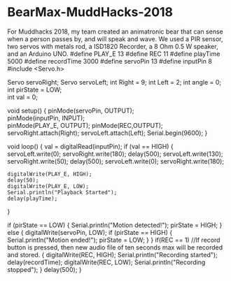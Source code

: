 # BearMax-MuddHacks-2018
For Muddhacks 2018, my team created an animatronic bear that can sense when a person passes by, and will speak and wave. We used a PIR sensor, two servos with metals rod, a ISD1820 Recorder, a 8 Ohm 0.5 W speaker, and an Arduino UNO. 
#define PLAY_E 13 
#define REC 11
#define playTime 5000
#define recordTime 3000
#define servoPin 13
#define inputPin 8
#include <Servo.h>
 
Servo servoRight;
Servo servoLeft;
int Right = 9;
int Left = 2;
int angle = 0;               
int pirState = LOW;             
int val = 0;          
 
void setup() 
{
  pinMode(servoPin, OUTPUT);      
  pinMode(inputPin, INPUT);    
  pinMode(PLAY_E, OUTPUT);
  pinMode(REC,OUTPUT);
  servoRight.attach(Right);
  servoLeft.attach(Left);
  Serial.begin(9600);
}
 
void loop()
{
  val = digitalRead(inputPin);
  if (val == HIGH) 
  {
    servoLeft.write(0);
    servoRight.write(180);
    delay(500);
    servoLeft.write(130);
    servoRight.write(50);
    delay(500);
    servoLeft.write(0);
    servoRight.write(180);

    digitalWrite(PLAY_E, HIGH);
    delay(50);
    digitalWrite(PLAY_E, LOW);  
    Serial.println("Playback Started");  
    delay(playTime);

  }
    
  if (pirState == LOW) 
  {
    Serial.println("Motion detected!");
    pirState = HIGH;
  }
  else 
  {
    digitalWrite(servoPin, LOW);
    if (pirState == HIGH)
    {
      Serial.println("Motion ended!");
      pirState = LOW;
    }
  }
  if(REC == 1) //If record button is pressed, then new audio file of ten seconds max will be recorded and stored. 
  {
     digitalWrite(REC, HIGH);
     Serial.println("Recording started");
     delay(recordTime);
     digitalWrite(REC, LOW);
     Serial.println("Recording stopped");
  }
  delay(500);
}
